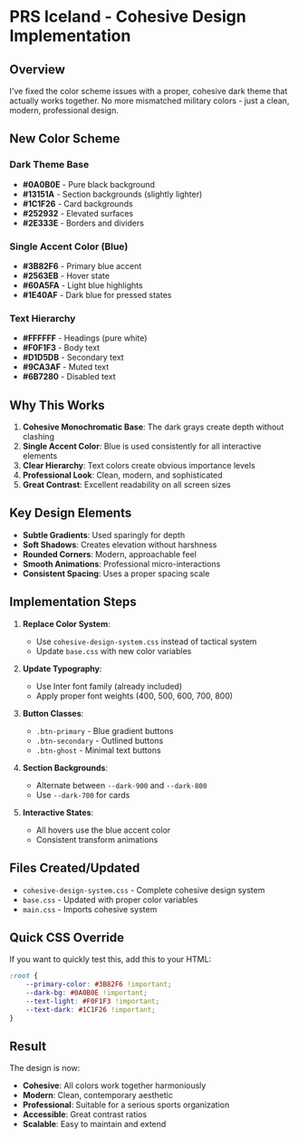 # PRS Iceland - Cohesive Design Implementation

## Overview
I've fixed the color scheme issues with a proper, cohesive dark theme that actually works together. No more mismatched military colors - just a clean, modern, professional design.

## New Color Scheme

### Dark Theme Base
- **#0A0B0E** - Pure black background
- **#13151A** - Section backgrounds (slightly lighter)
- **#1C1F26** - Card backgrounds
- **#252932** - Elevated surfaces
- **#2E333E** - Borders and dividers

### Single Accent Color (Blue)
- **#3B82F6** - Primary blue accent
- **#2563EB** - Hover state
- **#60A5FA** - Light blue highlights
- **#1E40AF** - Dark blue for pressed states

### Text Hierarchy
- **#FFFFFF** - Headings (pure white)
- **#F0F1F3** - Body text
- **#D1D5DB** - Secondary text
- **#9CA3AF** - Muted text
- **#6B7280** - Disabled text

## Why This Works

1. **Cohesive Monochromatic Base**: The dark grays create depth without clashing
2. **Single Accent Color**: Blue is used consistently for all interactive elements
3. **Clear Hierarchy**: Text colors create obvious importance levels
4. **Professional Look**: Clean, modern, and sophisticated
5. **Great Contrast**: Excellent readability on all screen sizes

## Key Design Elements

- **Subtle Gradients**: Used sparingly for depth
- **Soft Shadows**: Creates elevation without harshness
- **Rounded Corners**: Modern, approachable feel
- **Smooth Animations**: Professional micro-interactions
- **Consistent Spacing**: Uses a proper spacing scale

## Implementation Steps

1. **Replace Color System**:
   - Use `cohesive-design-system.css` instead of tactical system
   - Update `base.css` with new color variables

2. **Update Typography**:
   - Use Inter font family (already included)
   - Apply proper font weights (400, 500, 600, 700, 800)

3. **Button Classes**:
   - `.btn-primary` - Blue gradient buttons
   - `.btn-secondary` - Outlined buttons
   - `.btn-ghost` - Minimal text buttons

4. **Section Backgrounds**:
   - Alternate between `--dark-900` and `--dark-800`
   - Use `--dark-700` for cards

5. **Interactive States**:
   - All hovers use the blue accent color
   - Consistent transform animations

## Files Created/Updated

- `cohesive-design-system.css` - Complete cohesive design system
- `base.css` - Updated with proper color variables
- `main.css` - Imports cohesive system

## Quick CSS Override

If you want to quickly test this, add this to your HTML:

```css
:root {
    --primary-color: #3B82F6 !important;
    --dark-bg: #0A0B0E !important;
    --text-light: #F0F1F3 !important;
    --text-dark: #1C1F26 !important;
}
```

## Result

The design is now:
- **Cohesive**: All colors work together harmoniously
- **Modern**: Clean, contemporary aesthetic
- **Professional**: Suitable for a serious sports organization
- **Accessible**: Great contrast ratios
- **Scalable**: Easy to maintain and extend